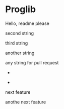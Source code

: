 # Proglib
Hello, readme please

second string

third string

another string

any string for pull request

+

-

next feature

anothe next feature
